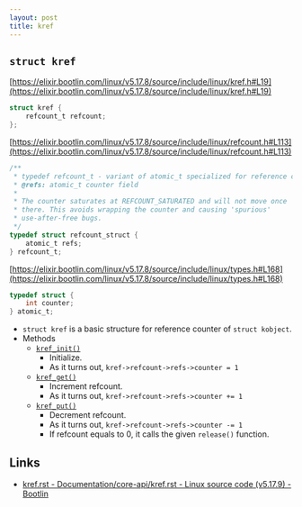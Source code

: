 ```yaml
---
layout: post
title: kref
---
```




## `struct kref`
[https://elixir.bootlin.com/linux/v5.17.8/source/include/linux/kref.h#L19](https://elixir.bootlin.com/linux/v5.17.8/source/include/linux/kref.h#L19)
```c
struct kref {
	refcount_t refcount;
};
```

[https://elixir.bootlin.com/linux/v5.17.8/source/include/linux/refcount.h#L113](https://elixir.bootlin.com/linux/v5.17.8/source/include/linux/refcount.h#L113)
```c
/**
 * typedef refcount_t - variant of atomic_t specialized for reference counts
 * @refs: atomic_t counter field
 *
 * The counter saturates at REFCOUNT_SATURATED and will not move once
 * there. This avoids wrapping the counter and causing 'spurious'
 * use-after-free bugs.
 */
typedef struct refcount_struct {
	atomic_t refs;
} refcount_t;
```

[https://elixir.bootlin.com/linux/v5.17.8/source/include/linux/types.h#L168](https://elixir.bootlin.com/linux/v5.17.8/source/include/linux/types.h#L168)
```c
typedef struct {
	int counter;
} atomic_t;
```

- `struct kref` is a basic structure for reference counter of `struct kobject`.
- Methods
	- [`kref_init()`](https://elixir.bootlin.com/linux/v5.17.8/source/include/linux/kref.h#L29)
		- Initialize.
		- As it turns out, `kref->refcount->refs->counter = 1`
	- [`kref_get()`](https://elixir.bootlin.com/linux/v5.17.8/source/include/linux/kref.h#L43)
		- Increment refcount.
		- As it turns out, `kref->refcount->refs->counter += 1`
	- [`kref_put()`](https://elixir.bootlin.com/linux/v5.17.8/source/include/linux/kref.h#L62)
		- Decrement refcount.
		- As it turns out, `kref->refcount->refs->counter -= 1`
		- If refcount equals to 0, it calls the given `release()` function.



## Links
- [kref.rst - Documentation/core-api/kref.rst - Linux source code (v5.17.9) - Bootlin](https://elixir.bootlin.com/linux/latest/source/Documentation/core-api/kref.rst)
